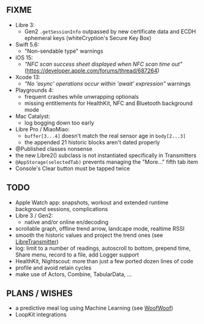 FIXME
-----

* Libre 3:
  - Gen2 `.getSessionInfo` outpassed by new certificate data and ECDH ephemeral keys (whiteCryption's Secure Key Box)
* Swift 5.6:
  - "Non-sendable type" warnings
* iOS 15:
  - *"NFC scan success sheet displayed when NFC scan time out"* (https://developer.apple.com/forums/thread/687264)
* Xcode 13:
  - *"No 'async' operations occur within 'await' expression"* warnings
* Playgrounds 4:
  - frequent crashes while unwrapping optionals
  - missing entitlements for HealthKit, NFC and Bluetooth background mode
* Mac Catalyst:
  - log bogging down too early
* Libre Pro / MiaoMiao:
  - `buffer[3...4]` doesn't match the real sensor age in `body[2...3]`
  - the appended 21 historic blocks aren't dated properly
* @Published classes nonsense
* the new Libre2() subclass is not instantiated specifically in Transmitters
* `@AppStorage(selectedTab)` prevents managing the "More..." fifth tab item
* Console's Clear button must be tapped twice


TODO
----

* Apple Watch app: snapshots, workout and extended runtime background sessions, complications
* Libre 3 / Gen2:
  - native and/or online en/decoding
* scrollable graph, offline trend arrow, landcape mode, realtime RSSI
* smooth the historic values and project the trend ones (see [LibreTransmitter](https://github.com/dabear/LibreTransmitter/commit/49b50d7995955b76861440e5e34a0accd064d18f))
* log: limit to a number of readings, autoscroll to bottom, prepend time, Share menu, record to a file, add Logger support
* HealthKit, Nightscout: more than just a few ported dozen lines of code
* profile and avoid retain cycles
* make use of Actors, Combine, TabularData, ...


PLANS / WISHES
---------------

* a predictive meal log using Machine Learning (see [WoofWoof](https://github.com/gshaviv/ninety-two))
* LoopKit integrations
